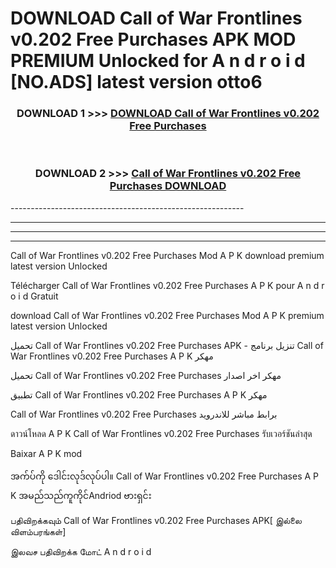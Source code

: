 # DOWNLOAD Call of War Frontlines v0.202 Free Purchases  APK MOD PREMIUM Unlocked for A n d r o i d [NO.ADS] latest version otto6 



<div align="center">

<h3>DOWNLOAD 1 >>> <a href="https://getmod2.web.app/?judul=Call of War Frontlines v0.202 Free Purchases ">DOWNLOAD Call of War Frontlines v0.202 Free Purchases </a></h3><br>

<h3>DOWNLOAD 2 >>> <a href="https://getmod2.web.app/?judul=Call of War Frontlines v0.202 Free Purchases ">Call of War Frontlines v0.202 Free Purchases  DOWNLOAD </a></h3>

</div>
----------------------------------------------------------

----------------------------------------------------------

----------------------------------------------------------

----------------------------------------------------------

Call of War Frontlines v0.202 Free Purchases  Mod A P K download premium latest version Unlocked

Télécharger Call of War Frontlines v0.202 Free Purchases  A P K pour A n d r o i d Gratuit

download Call of War Frontlines v0.202 Free Purchases  Mod A P K premium latest version Unlocked

تحميل Call of War Frontlines v0.202 Free Purchases  APK - تنزيل برنامج Call of War Frontlines v0.202 Free Purchases  A P K مهكر

تحميل Call of War Frontlines v0.202 Free Purchases  مهكر اخر اصدار

تطبيق Call of War Frontlines v0.202 Free Purchases  A P K مهكر

Call of War Frontlines v0.202 Free Purchases  برابط مباشر للاندرويد

ดาวน์โหลด A P K Call of War Frontlines v0.202 Free Purchases  รับเวอร์ชันล่าสุด

Baixar A P K mod

အက်ပ်ကို ဒေါင်းလုဒ်လုပ်ပါ။ Call of War Frontlines v0.202 Free Purchases  A P K အမည်သည်ကူကိုင်Andriod ဗားရှင်း

பதிவிறக்கவும் Call of War Frontlines v0.202 Free Purchases  APK[ இல்லை விளம்பரங்கள்] 
 
இலவச பதிவிறக்க மோட் A n d r o i d



